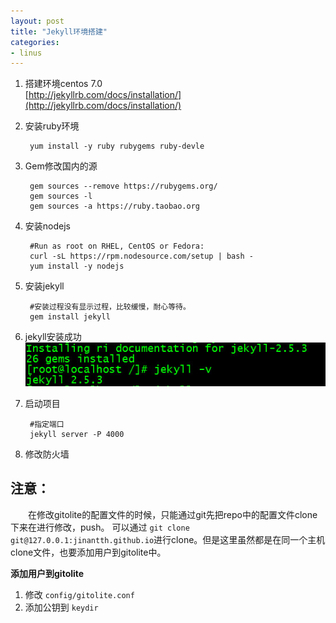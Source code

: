 ```yaml
---
layout: post
title: "Jekyll环境搭建"
categories:
- linus
---
```

1. 搭建环境centos 7.0<br/>
[http://jekyllrb.com/docs/installation/](http://jekyllrb.com/docs/installation/)

2. 安装ruby环境

		yum install -y ruby rubygems ruby-devle 
3. Gem修改国内的源
	
		gem sources --remove https://rubygems.org/
		gem sources -l
		gem sources -a https://ruby.taobao.org

3. 安装nodejs

		#Run as root on RHEL, CentOS or Fedora:
		curl -sL https://rpm.nodesource.com/setup | bash -
		yum install -y nodejs
4. 安装jekyll

		#安装过程没有显示过程，比较缓慢，耐心等待。
		gem install jekyll
5. jekyll安装成功<br/>
![](/img/jekyll.jpg)

6. 启动项目
		
		#指定端口
		jekyll server -P 4000

7. 修改防火墙
		

## 注意： ##
&emsp;&emsp;在修改gitolite的配置文件的时候，只能通过git先把repo中的配置文件clone下来在进行修改，push。 可以通过 `git clone git@127.0.0.1:jinantth.github.io`进行clone。但是这里虽然都是在同一个主机clone文件，也要添加用户到gitolite中。

**添加用户到gitolite**<br/>
1. 修改 `config/gitolite.conf`
2. 添加公钥到 `keydir`